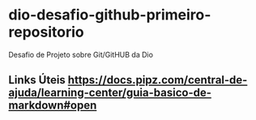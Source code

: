 # dio-desafio-github-primeiro-repositorio
Desafio de Projeto sobre Git/GitHUB da Dio
## Links Úteis https://docs.pipz.com/central-de-ajuda/learning-center/guia-basico-de-markdown#open
